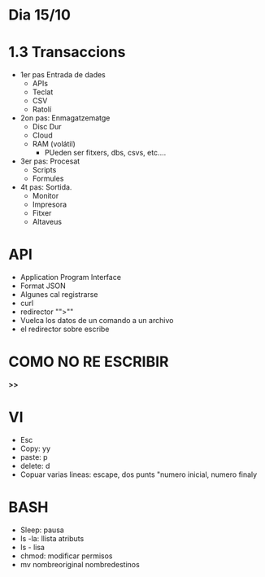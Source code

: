 # Dia 15/10

# 1.3 Transaccions

- 1er pas Entrada de dades
	- APIs
	- Teclat
	- CSV
	- Ratolí
- 2on pas: Enmagatzematge
	- Disc Dur
	- Cloud
	- RAM (volátil)
		- PUeden ser fitxers, dbs, csvs, etc....
- 3er pas: Procesat
	- Scripts
	- Formules
- 4t pas: Sortida.
	- Monitor
	- Impresora
	- Fitxer
	- Altaveus
# API
- Application Program Interface
- Format JSON
- Algunes cal registrarse
- curl
- redirector "">"" 
- Vuelca los datos de un comando a un archivo
- el redirector sobre escribe
# COMO NO RE ESCRIBIR
**>>**
# VI
- Esc 
- Copy: yy
- paste: p
- delete: d
- Copuar varias lineas: escape, dos punts "numero inicial, numero finaly
# BASH
- Sleep: pausa 
- ls -la: llista atributs
- ls - lisa
- chmod: modificar permisos
- mv nombreoriginal nombredestinos


